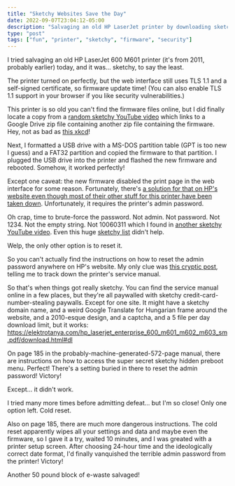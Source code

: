 ```yaml
---
title: "Sketchy Websites Save the Day"
date: 2022-09-07T23:04:12-05:00
description: "Salvaging an old HP LaserJet printer by downloading sketchy files from sketchy websites"
type: "post"
tags: ["fun", "printer", "sketchy", "firmware", "security"]
---
```



I tried salvaging an old HP LaserJet 600 M601 printer (it's from 2011, probably earlier) today, and it was... sketchy, to say the least.

The printer turned on perfectly, but the web interface still uses TLS 1.1 and a self-signed certificate, so firmware update time! (You can also enable TLS 1.1 support in your browser if you like security vulnerabilities.)

This printer is so old you can't find the firmware files online, but I did finally locate a copy from a [random sketchy YouTube video](https://www.youtube.com/watch?v=dRynPlcOOWM) which links to a Google Drive zip file containing another zip file containing the firmware. Hey, not as bad as [this xkcd](https://xkcd.com/1247/)!

Next, I formatted a USB drive with a MS-DOS partition table (GPT is too new I guess) and a FAT32 partition and copied the firmware to that partition. I plugged the USB drive into the printer and flashed the new firmware and rebooted. Somehow, it worked perfectly!

Except one caveat: the new firmware disabled the print page in the web interface for some reason. Fortunately, there's [a solution for that on HP's website even though most of their other stuff for this printer have been taken down](https://support.hp.com/us-en/document/c047436990). Unfortunately, it requires the printer's admin password.

Oh crap, time to brute-force the password. Not admin. Not password. Not 1234. Not the empty string. Not 10060311 which I found in [another sketchy YouTube video](https://www.youtube.com/watch?v=zOp4DpJEq8Q). Even this huge [sketchy list](https://theinfocentric.com/hp-printer-default-password/) didn't help.

Welp, the only other option is to reset it.

So you can't actually find the instructions on how to reset the admin password anywhere on HP's website. My only clue was [this cryptic post](https://h30434.www3.hp.com/t5/LaserJet-Printing/reset-of-the-password-cold-reset-of-a-Laserjet-600-M601/td-p/5494913), telling me to track down the printer's service manual.

So that's when things got really sketchy. You can find the service manual online in a few places, but they're all paywalled with sketchy credit-card-number-stealing paywalls. Except for one site. It might have a sketchy domain name, and a weird Google Translate for Hungarian frame around the website, and a 2010-esque design, and a captcha, and a 5 file per day download limit, but it works: https://elektrotanya.com/hp_laserjet_enterprise_600_m601_m602_m603_sm.pdf/download.html#dl

On page 185 in the probably-machine-generated-572-page manual, there are instructions on how to access the super secret sketchy hidden preboot menu. Perfect! There's a setting buried in there to reset the admin password! Victory!

Except... it didn't work.

I tried many more times before admitting defeat... but I'm so close! Only one option left. Cold reset.

Also on page 185, there are much more dangerous instructions. The cold reset apparently wipes all your settings and data and maybe even the firmware, so I gave it a try, waited 10 minutes, and I was greated with a printer setup screen. After choosing 24-hour time and the ideologically correct date format, I'd finally vanquished the terrible admin password from the printer! Victory!

Another 50 pound block of e-waste salvaged!

